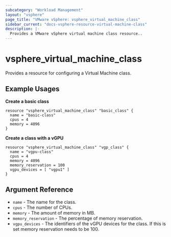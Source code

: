 ```yaml
---
subcategory: "Workload Management"
layout: "vsphere"
page_title: "VMware vSphere: vsphere_virtual_machine_class"
sidebar_current: "docs-vsphere-resource-virtual-machine-class"
description: |-
  Provides a VMware vSphere virtual machine class resource..
---
```


# vsphere\_virtual_machine_class

Provides a resource for configuring a Virtual Machine class.

## Example Usages

**Create a basic class**

```hcl
resource "vsphere_virtual_machine_class" "basic_class" {
  name = "basic-class"
  cpus = 4
  memory = 4096
}
```

**Create a class with a vGPU**

```hcl
resource "vsphere_virtual_machine_class" "vgp_class" {
  name = "vgpu-class"
  cpus = 4
  memory = 4096
  memory_reservation = 100
  vgpu_devices = [ "vgpu1" ]
}
```

## Argument Reference

* `name` - The name for the class.
* `cpus` - The number of CPUs.
* `memory` - The amount of memory in MB.
* `memory_reservation` - The percentage of memory reservation.
* `vgpu_devices` - The identifiers of the vGPU devices for the class. If this is set memory reservation needs to be 100.
